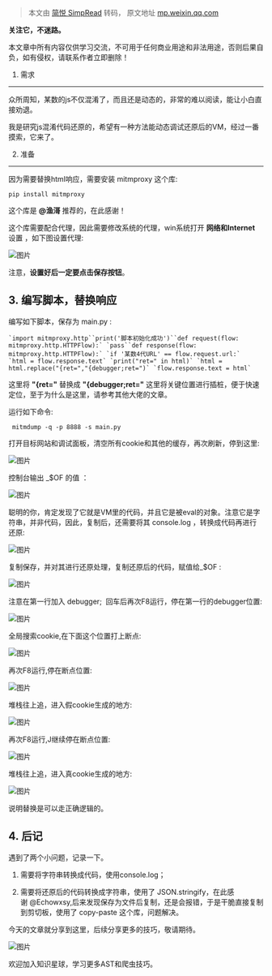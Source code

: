> 本文由 [简悦 SimpRead](http://ksria.com/simpread/) 转码， 原文地址 [mp.weixin.qq.com](https://mp.weixin.qq.com/s/x6gmo2iK5euw1vt1cIyuCA)

**关注它，不迷路。**       

本文章中所有内容仅供学习交流，不可用于任何商业用途和非法用途，否则后果自负，如有侵权，请联系作者立即删除！

1. 需求
-----

  

众所周知，某数的js不仅混淆了，而且还是动态的，非常的难以阅读，能让小白直接劝退。

我是研究js混淆代码还原的，希望有一种方法能动态调试还原后的VM，经过一番摸索，它来了。

2. 准备
-----

  

因为需要替换html响应，需要安装 mitmproxy 这个库:

```
pip install mitmproxy
```

  

这个库是 **@渔滒** 推荐的，在此感谢！  

这个库需要配合代理，因此需要修改系统的代理，win系统打开 **网络和Internet** 设置 ，如下图设置代理:

![图片](https://mmbiz.qpic.cn/mmbiz_png/Lll8tx0MDR2jIcesKH7DL2m0mSzLwLzmCq693VmAxGkW0zxK6uUcEV3ImbTrDic3r4ffmbOLVeEjnaNQJCZJ87Q/640?wx_fmt=png&wxfrom=5&wx_lazy=1&wx_co=1)

  

注意，**设置好后一定要点击保存按钮**。  

3. 编写脚本，替换响应
------------

  

编写如下脚本，保存为 main.py :  

```
`import mitmproxy.http``print('脚本初始化成功')``def request(flow: mitmproxy.http.HTTPFlow):` `pass``def response(flow: mitmproxy.http.HTTPFlow):` `if '某数4代URL' == flow.request.url:` `html = flow.response.text` `print("ret=" in html)` `html = html.replace("{ret=","{debugger;ret=")` `flow.response.text = html`
```

  

这里将 **"{ret="** 替换成 **"{debugger;ret="** 这里将关键位置进行插桩，便于快速定位，至于为什么是这里，请参考其他大佬的文章。

运行如下命令:  

```
 mitmdump -q -p 8888 -s main.py
```

  

打开目标网站和调试面板，清空所有cookie和其他的缓存，再次刷新，停到这里:  

![图片](https://mmbiz.qpic.cn/mmbiz_png/Lll8tx0MDR2qnAoEr5cRxDXBqecz2P7gERQG7KvOnhGib5zMn2Ffz1c392QiatynLlIZLa0avHoTNVeGEzUwygdQ/640?wx_fmt=png&wxfrom=5&wx_lazy=1&wx_co=1)

  

控制台输出 _$OF 的值 ： 

![图片](https://mmbiz.qpic.cn/mmbiz_png/Lll8tx0MDR2qnAoEr5cRxDXBqecz2P7gwLGGQ7eDbteu3hAdKzNAkLJH8m40UTGu5eD3K4kNYRibl6Sorp7ynyw/640?wx_fmt=png&wxfrom=5&wx_lazy=1&wx_co=1)

  

聪明的你，肯定发现了它就是VM里的代码，并且它是被eval的对象。注意它是字符串，并非代码，因此，复制后，还需要将其 console.log ，转换成代码再进行还原:  

![图片](https://mmbiz.qpic.cn/mmbiz_png/Lll8tx0MDR2qnAoEr5cRxDXBqecz2P7gZqtOu814usCwsQDqkIeFnXVmZ2WhibkDbC8GsRDj01v6pKE2K40wlAg/640?wx_fmt=png&wxfrom=5&wx_lazy=1&wx_co=1)

  

复制保存，并对其进行还原处理，复制还原后的代码，赋值给_$OF :

![图片](https://mmbiz.qpic.cn/mmbiz_png/Lll8tx0MDR2qnAoEr5cRxDXBqecz2P7gialRkibetwnayUnIPq7VHFoiaHrquZ27EuHRhG78fSiaQBQ85icFaN77zfA/640?wx_fmt=png&wxfrom=5&wx_lazy=1&wx_co=1)

  

注意在第一行加入 debugger;  回车后再次F8运行，停在第一行的debugger位置:  

![图片](https://mmbiz.qpic.cn/mmbiz_png/Lll8tx0MDR2qnAoEr5cRxDXBqecz2P7g3VZibeHoD1yPYU5rrpOVicfJRI11M2yeLv8cL6IibDMruaSiaoroA3yCZQ/640?wx_fmt=png&wxfrom=5&wx_lazy=1&wx_co=1)

  

全局搜索cookie,在下面这个位置打上断点:  

![图片](https://mmbiz.qpic.cn/mmbiz_png/Lll8tx0MDR2qnAoEr5cRxDXBqecz2P7g0Fmld4ZaicGN50CVaDGBMbs85ib7NcTDhiaMjdCWNqB0kalmRwSjgiaheQ/640?wx_fmt=png&wxfrom=5&wx_lazy=1&wx_co=1)

  

再次F8运行,停在断点位置:  

![图片](https://mmbiz.qpic.cn/mmbiz_png/Lll8tx0MDR2qnAoEr5cRxDXBqecz2P7gK3P39EQia6lLjKKQQZu405fTLBKYVIj0srCpoa4zd4OpYaWX2wLqnBQ/640?wx_fmt=png&wxfrom=5&wx_lazy=1&wx_co=1)

  

堆栈往上追，进入假cookie生成的地方:

![图片](https://mmbiz.qpic.cn/mmbiz_png/Lll8tx0MDR2qnAoEr5cRxDXBqecz2P7gfa4b9Dpg7xFJuXXqgYkaIcpUDr8zS5mJ3sUn3J3rTsAGWkggvywK6Q/640?wx_fmt=png&wxfrom=5&wx_lazy=1&wx_co=1)

  

再次F8运行,J继续停在断点位置:

![图片](https://mmbiz.qpic.cn/mmbiz_png/Lll8tx0MDR2qnAoEr5cRxDXBqecz2P7g5JmOLZUDDVp4EaMwxQYrEmictEDqd3lRwqLlTxseWY3kY4EbHhqoGBQ/640?wx_fmt=png&wxfrom=5&wx_lazy=1&wx_co=1)

  

堆栈往上追，进入真cookie生成的地方:  

![图片](https://mmbiz.qpic.cn/mmbiz_png/Lll8tx0MDR2qnAoEr5cRxDXBqecz2P7gCAf0mexWhQIQFfY2STwpO27frA1Lic2mV6naTxrEib0uyZEB8ZwnxzrA/640?wx_fmt=png&wxfrom=5&wx_lazy=1&wx_co=1)

  

说明替换是可以走正确逻辑的。  

4. 后记
-----

  

遇到了两个小问题，记录一下。

1.  需要将字符串转换成代码，使用console.log；
    
2.  需要将还原后的代码转换成字符串，使用了 JSON.stringify，在此感谢 @Echowxsy,后来发现保存为文件后复制，还是会报错，于是干脆直接复制到剪切板，使用了 copy-paste 这个库，问题解决。
    

今天的文章就分享到这里，后续分享更多的技巧，敬请期待。

![图片](https://mmbiz.qpic.cn/mmbiz_jpg/Lll8tx0MDR0xtvs5q4zuW5BXvXzbAAAdAxXH7PSebBWJT3U9dXG1XtOSKRVDQqictGWKznl3rusg5MAsGO0D6Lw/640?wx_fmt=jpeg&wxfrom=5&wx_lazy=1&wx_co=1)

  

欢迎加入知识星球，学习更多AST和爬虫技巧。